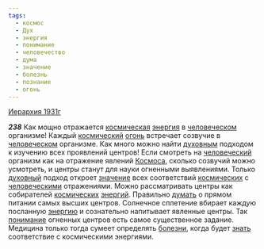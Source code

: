 ```yaml
---
tags:
  - космос
  - Дух
  - энергия
  - понимание
  - человечество
  - дума
  - значение
  - болезнь
  - познание
  - огонь
---
```


[Иерархия 1931г](https://127.0.0.1:4002/agni/1931)

___238___
Как мощно отражается [космическая](../../../tags/#космос) [энергия](../../../tags/#энергия) в [человеческом](../../../tags/#человечество) организме! Каждый [космический](../../../tags/#космос) [огонь](../../../tags/#огонь) встречает созвучие в [человеческом](../../../tags/#человечество) организме. Как много можно найти [духовным](../../../tags/#Дух) подходом к изучению всех проявлений центров! Если смотреть на [человеческий](../../../tags/#человечество) организм как на отражение явлений [Космоса](../../../tags/#космос), сколько созвучий можно усмотреть, и центры станут для науки огненными выявлениями. Только [духовный](../../../tags/#Дух) подход откроет [значение](../../../tags/#значение) всех соответствий [космических](../../../tags/#космос) с [человеческими](../../../tags/#человечество) отражениями. Можно рассматривать центры как собирателей [космических](../../../tags/#космос) [энергий](../../../tags/#энергия). Правильно [думать](../../../tags/#дума) о прямом питании самых высших центров. Солнечное сплетение вбирает каждую посланную [энергию](../../../tags/#энергия) и сознательно напитывает явленные центры. Так [понимание](../../../tags/#понимание) огненных центров есть самое существенное задание. Медицина только тогда сумеет определять [болезни](../../../tags/#болезнь), когда будет [знать](../../../tags/#познание) соответствие с космическими энергиями.   

